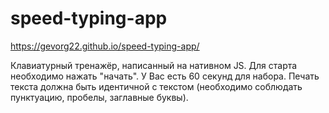 # speed-typing-app

https://gevorg22.github.io/speed-typing-app/

Клавиатурный тренажёр, написанный на нативном JS. 
Для старта необходимо нажать "начать".  У Вас есть 60 секунд для набора. Печать текста должна быть идентичной с текстом (необходимо соблюдать пунктуацию, пробелы, заглавные буквы).
